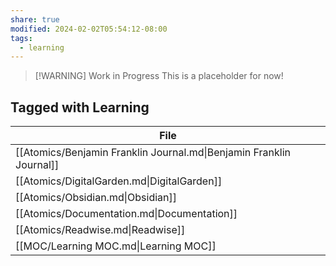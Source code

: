 ```yaml
---
share: true
modified: 2024-02-02T05:54:12-08:00
tags:
  - learning
---
```



> [!WARNING] Work in Progress
> This is a placeholder for now!

## Tagged with Learning
| File                                                                |
| ------------------------------------------------------------------- |
| [[Atomics/Benjamin Franklin Journal.md\|Benjamin Franklin Journal]] |
| [[Atomics/DigitalGarden.md\|DigitalGarden]]                         |
| [[Atomics/Obsidian.md\|Obsidian]]                                   |
| [[Atomics/Documentation.md\|Documentation]]                         |
| [[Atomics/Readwise.md\|Readwise]]                                   |
| [[MOC/Learning MOC.md\|Learning MOC]]                               |
